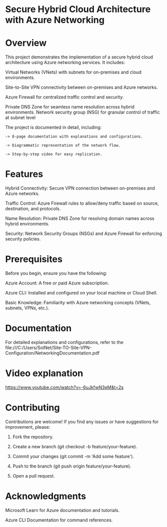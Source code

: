 # Secure Hybrid Cloud Architecture with Azure Networking

# Overview
This project demonstrates the implementation of a secure hybrid cloud architecture using Azure networking services. It includes:

Virtual Networks (VNets) with subnets for on-premises and cloud environments.

Site-to-Site VPN connectivity between on-premises and Azure networks.

Azure Firewall for centralized traffic control and security.

Private DNS Zone for seamless name resolution across hybrid environments.
Network security group (NSG) for granular control of traffic at subnet level

The project is documented in detail, including:

    -> 8-page documentation with explanations and configurations.

    -> Diagrammatic representation of the network flow.

    -> Step-by-step video for easy replication.
    
# Features
Hybrid Connectivity: Secure VPN connection between on-premises and Azure networks.

Traffic Control: Azure Firewall rules to allow/deny traffic based on source, destination, and protocols.

Name Resolution: Private DNS Zone for resolving domain names across hybrid environments.

Security: Network Security Groups (NSGs) and Azure Firewall for enforcing security policies.

# Prerequisites
Before you begin, ensure you have the following:

Azure Account: A free or paid Azure subscription.

Azure CLI: Installed and configured on your local machine or Cloud Shell.

Basic Knowledge: Familiarity with Azure networking concepts (VNets, subnets, VPNs, etc.).

# Documentation
For detailed explanations and configurations, refer to the file:///C:/Users/SolNet/Site-TO-Site-VPN-Configuration/NetworkingDocumentation.pdf
# Video explanation
https://www.youtube.com/watch?v=-6uJkfwN3eM&t=2s

# Contributing
Contributions are welcome! If you find any issues or have suggestions for improvement, please:

1. Fork the repository.

2. Create a new branch (git checkout -b feature/your-feature).

3. Commit your changes (git commit -m 'Add some feature').

4. Push to the branch (git push origin feature/your-feature).

5. Open a pull request.

# Acknowledgments
Microsoft Learn for Azure documentation and tutorials.

Azure CLI Documentation for command references.


